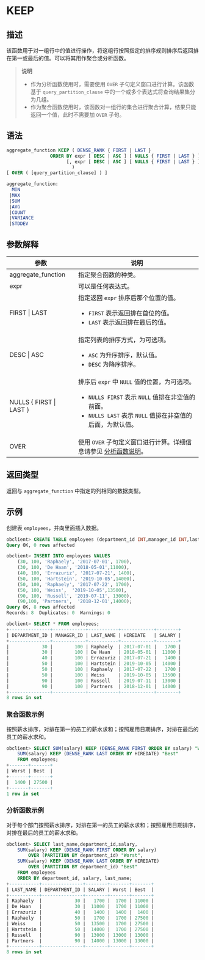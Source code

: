 # KEEP

## 描述

该函数用于对一组行中的值进行操作，将这组行按照指定的排序规则排序后返回排在第一或最后的值。可以将其用作聚合或分析函数。
>**说明**
>
>* 作为分析函数使用时，需要使用 `OVER` 子句定义窗口进行计算。该函数基于 `query_partition_clause` 中的一个或多个表达式将查询结果集分为几组。
>* 作为聚合函数使用时，该函数对一组行的集合进行聚合计算，结果只能返回一个值，此时不需要加 `OVER` 子句。

## 语法

```sql
aggregate_function KEEP ( DENSE_RANK { FIRST | LAST } 
                ORDER BY expr [ DESC | ASC ] [ NULLS { FIRST | LAST } ] 
                      [, expr [ DESC | ASC ] [ NULLS { FIRST | LAST } ]]...
                        )
[ OVER ( [query_partition_clause] ) ]

aggregate_function:
  MIN
 |MAX
 |SUM
 |AVG
 |COUNT
 |VARIANCE
 |STDDEV
```

## 参数解释

|           参数            |                                                                                                          说明                                                                                                          |
|-------------------------|----------------------------------------------------------------------------------------------------------------------------------------------------------------------------------------------------------------------|
| aggregate_function      | 指定聚合函数的种类。                                                                                                                                                                                                           |
| expr                    | 可以是任何表达式。                                                                                                                                                                                                            |
| FIRST \| LAST           | 指定返回 `expr` 排序后那个位置的值。 <ul><li> `FIRST` 表示返回排在首位的值。   </li><li> `LAST` 表示返回排在最后的值。</li></ul>                                               |
| DESC \| ASC             | 指定列表的排序方式，为可选项。 <ul><li> `ASC` 为升序排序，默认值。   </li><li> `DESC` 为降序排序。</li></ul>                                                              |
| NULLS { FIRST \| LAST } | 排序后 `expr` 中 `NULL` 值的位置，为可选项。 <ul><li> `NULLS FIRST` 表示 `NULL` 值排在非空值的前面。  </li><li> `NULLS LAST` 表示 `NULL` 值排在非空值的后面，为默认值。</li></ul>    |
| OVER                    | 使用 `OVER` 子句定义窗口进行计算。详细信息请参见 [分析函数说明](../4.analysis-functions-2/1.window-function-description.md)。                                                                                                                              |

## 返回类型

返回与 `aggregate_function` 中指定的列相同的数据类型。

## 示例

创建表 `employees`，并向里面插入数据。

```sql
obclient> CREATE TABLE employees (department_id INT,manager_id INT,last_name varchar(50),hiredate varchar(50),SALARY INT);
Query OK, 0 rows affected

obclient> INSERT INTO employees VALUES
    (30, 100, 'Raphaely', '2017-07-01', 1700),
    (30, 100, 'De Haan', '2018-05-01',11000),
    (40, 100, 'Errazuriz', '2017-07-21', 1400),
    (50, 100, 'Hartstein', '2019-10-05',14000),
    (50, 100, 'Raphaely', '2017-07-22', 1700),
    (50, 100, 'Weiss',  '2019-10-05',13500),
    (90, 100, 'Russell', '2019-07-11', 13000),
    (90,100, 'Partners',  '2018-12-01',14000);
Query OK, 8 rows affected
Records: 8  Duplicates: 0  Warnings: 0

obclient> SELECT * FROM employees;
+---------------+------------+-----------+------------+--------+
| DEPARTMENT_ID | MANAGER_ID | LAST_NAME | HIREDATE   | SALARY |
+---------------+------------+-----------+------------+--------+
|            30 |        100 | Raphaely  | 2017-07-01 |   1700 |
|            30 |        100 | De Haan   | 2018-05-01 |  11000 |
|            40 |        100 | Errazuriz | 2017-07-21 |   1400 |
|            50 |        100 | Hartstein | 2019-10-05 |  14000 |
|            50 |        100 | Raphaely  | 2017-07-22 |   1700 |
|            50 |        100 | Weiss     | 2019-10-05 |  13500 |
|            90 |        100 | Russell   | 2019-07-11 |  13000 |
|            90 |        100 | Partners  | 2018-12-01 |  14000 |
+---------------+------------+-----------+------------+--------+
8 rows in set
```

### 聚合函数示例

按照薪水排序，对排在第一的员工的薪水求和；按照雇用日期排序，对排在最后的员工的薪水求和。

```sql
obclient> SELECT SUM(salary) KEEP (DENSE_RANK FIRST ORDER BY salary) "Worst",
    SUM(salary) KEEP (DENSE_RANK LAST ORDER BY HIREDATE) "Best"
    FROM employees;
+-------+-------+
| Worst | Best  |
+-------+-------+
|  1400 | 27500 |
+-------+-------+
1 row in set
```

### 分析函数示例

对于每个部门按照薪水排序，对排在第一的员工的薪水求和；按照雇用日期排序，对排在最后的员工的薪水求和。

```sql
obclient> SELECT last_name,department_id,salary,
    SUM(salary) KEEP (DENSE_RANK FIRST ORDER BY salary)
        OVER (PARTITION BY department_id) "Worst",
    SUM(salary) KEEP (DENSE_RANK LAST ORDER BY HIREDATE)
        OVER (PARTITION BY department_id) "Best"
    FROM employees
    ORDER BY department_id, salary, last_name;
+-----------+---------------+--------+-------+-------+
| LAST_NAME | DEPARTMENT_ID | SALARY | Worst | Best  |
+-----------+---------------+--------+-------+-------+
| Raphaely  |            30 |   1700 |  1700 | 11000 |
| De Haan   |            30 |  11000 |  1700 | 11000 |
| Errazuriz |            40 |   1400 |  1400 |  1400 |
| Raphaely  |            50 |   1700 |  1700 | 27500 |
| Weiss     |            50 |  13500 |  1700 | 27500 |
| Hartstein |            50 |  14000 |  1700 | 27500 |
| Russell   |            90 |  13000 | 13000 | 13000 |
| Partners  |            90 |  14000 | 13000 | 13000 |
+-----------+---------------+--------+-------+-------+
8 rows in set
```
